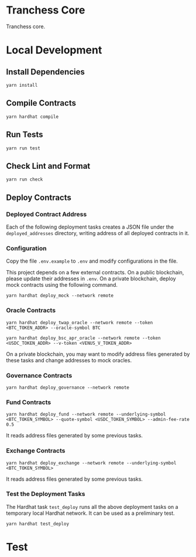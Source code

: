 # Tranchess Core

Tranchess core.

# Local Development

## Install Dependencies

`yarn install`

## Compile Contracts

`yarn hardhat compile`

## Run Tests

`yarn run test`

## Check Lint and Format

`yarn run check`

## Deploy Contracts

### Deployed Contract Address

Each of the following deployment tasks creates a JSON file under the `deployed_addresses` directory,
writing address of all deployed contracts in it.

### Configuration

Copy the file `.env.example` to `.env` and modify configurations in the file.

This project depends on a few external contracts. On a public blockchain, please update
their addresses in `.env`. On a private blockchain, deploy mock contracts using the following
command.

`yarn hardhat deploy_mock --network remote`

### Oracle Contracts

`yarn hardhat deploy_twap_oracle --network remote --token <BTC_TOKEN_ADDR> --oracle-symbol BTC`

`yarn hardhat deploy_bsc_apr_oracle --network remote --token <USDC_TOKEN_ADDR> --v-token <VENUS_V_TOKEN_ADDR>`

On a private blockchain, you may want to modify address files generated by these tasks and
change addresses to mock oracles.

### Governance Contracts

`yarn hardhat deploy_governance --network remote`

### Fund Contracts

`yarn hardhat deploy_fund --network remote --underlying-symbol <BTC_TOKEN_SYMBOL> --quote-symbol <USDC_TOKEN_SYMBOL> --admin-fee-rate 0.5`

It reads address files generated by some previous tasks.

### Exchange Contracts

`yarn hardhat deploy_exchange --network remote --underlying-symbol <BTC_TOKEN_SYMBOL>`

It reads address files generated by some previous tasks.

### Test the Deployment Tasks

The Hardhat task `test_deploy` runs all the above deployment tasks on a temporary local
Hardhat network. It can be used as a preliminary test.

`yarn hardhat test_deploy`


# Test